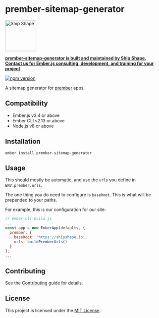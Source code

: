 prember-sitemap-generator
==============================================================================
<a href="https://shipshape.io/"><img src="http://i.imgur.com/KVqNjgO.png" alt="Ship Shape" width="100" height="100"/></a>

**[prember-sitemap-generator is built and maintained by Ship Shape. Contact us for Ember.js consulting, development, and training for your project](https://shipshape.io/ember-consulting/)**.

[![npm version](https://badge.fury.io/js/prember-sitemap-generator.svg)](http://badge.fury.io/js/prember-sitemap-generator)

A sitemap generator for [prember](https://github.com/ef4/prember) apps.


Compatibility
------------------------------------------------------------------------------

* Ember.js v3.4 or above
* Ember CLI v2.13 or above
* Node.js v8 or above


Installation
------------------------------------------------------------------------------

```
ember install prember-sitemap-generator
```


Usage
------------------------------------------------------------------------------
This should mostly be automatic, and use the `urls` you define in `ENV.prember.urls`.

The one thing you do need to configure is `baseRoot`. This is what will be prepended to your paths.

For example, this is our configuration for our site:

```js
// ember-cli-build.js
...
const app = new EmberApp(defaults, {
  prember: {
    baseRoot: 'https://shipshape.io',
    urls: buildPremberUrls()
  }
};
...
```

Contributing
------------------------------------------------------------------------------

See the [Contributing](CONTRIBUTING.md) guide for details.

License
------------------------------------------------------------------------------

This project is licensed under the [MIT License](LICENSE.md).
